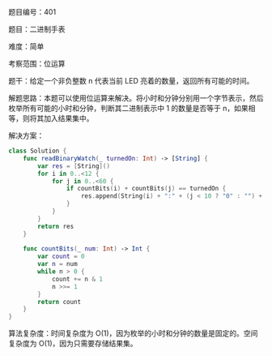 题目编号：401

题目：二进制手表

难度：简单

考察范围：位运算

题干：给定一个非负整数 n 代表当前 LED 亮着的数量，返回所有可能的时间。

解题思路：本题可以使用位运算来解决。将小时和分钟分别用一个字节表示，然后枚举所有可能的小时和分钟，判断其二进制表示中 1 的数量是否等于 n，如果相等，则将其加入结果集中。

解决方案：

```swift
class Solution {
    func readBinaryWatch(_ turnedOn: Int) -> [String] {
        var res = [String]()
        for i in 0..<12 {
            for j in 0..<60 {
                if countBits(i) + countBits(j) == turnedOn {
                    res.append(String(i) + ":" + (j < 10 ? "0" : "") + String(j))
                }
            }
        }
        return res
    }
    
    func countBits(_ num: Int) -> Int {
        var count = 0
        var n = num
        while n > 0 {
            count += n & 1
            n >>= 1
        }
        return count
    }
}
```

算法复杂度：时间复杂度为 O(1)，因为枚举的小时和分钟的数量是固定的。空间复杂度为 O(1)，因为只需要存储结果集。
